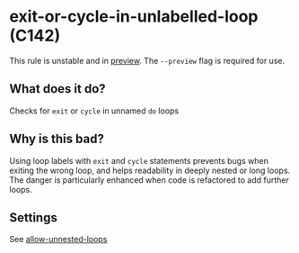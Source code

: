 # exit-or-cycle-in-unlabelled-loop (C142)
This rule is unstable and in [preview](../preview.md). The `--preview` flag is required for use.

## What does it do?
Checks for `exit` or `cycle` in unnamed `do` loops

## Why is this bad?
Using loop labels with `exit` and `cycle` statements prevents bugs when exiting the
wrong loop, and helps readability in deeply nested or long loops. The danger is
particularly enhanced when code is refactored to add further loops.

## Settings
See [allow-unnested-loops](../settings.md#check_exit-unlabelled-loops_allow-unnested-loops)
